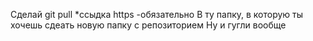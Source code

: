 Сделай git pull *ссыдка https -обязательно
В ту папку, в которую ты хочешь сдеать новую папку с репозиторием
Ну и гугли вообще
 